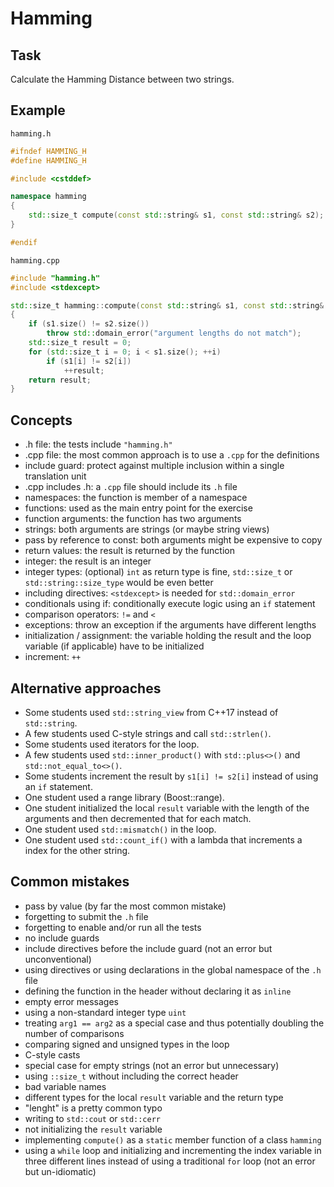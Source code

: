 # Hamming

## Task

Calculate the Hamming Distance between two strings.

## Example

`hamming.h`

```cpp
#ifndef HAMMING_H
#define HAMMING_H

#include <cstddef>

namespace hamming
{
    std::size_t compute(const std::string& s1, const std::string& s2);
}

#endif
```

`hamming.cpp`

```cpp
#include "hamming.h"
#include <stdexcept>

std::size_t hamming::compute(const std::string& s1, const std::string& s2)
{
    if (s1.size() != s2.size())
        throw std::domain_error("argument lengths do not match");
    std::size_t result = 0;
    for (std::size_t i = 0; i < s1.size(); ++i)
        if (s1[i] != s2[i])
            ++result;
    return result;
}
```

## Concepts

- .h file: the tests include `"hamming.h"`
- .cpp file: the most common approach is to use a `.cpp` for the definitions
- include guard: protect against multiple inclusion within a single translation unit
- .cpp includes .h: a `.cpp` file should include its `.h` file
- namespaces: the function is member of a namespace
- functions: used as the main entry point for the exercise
- function arguments: the function has two arguments
- strings: both arguments are strings (or maybe string views)
- pass by reference to const: both arguments might be expensive to copy
- return values: the result is returned by the function
- integer: the result is an integer
- integer types: (optional) `int` as return type is fine, `std::size_t` or `std::string::size_type` would be even better
- including directives: `<stdexcept>` is needed for `std::domain_error`
- conditionals using if: conditionally execute logic using an `if` statement
- comparison operators: `!=` and `<`
- exceptions: throw an exception if the arguments have different lengths
- initialization / assignment: the variable holding the result and the loop variable (if applicable) have to be initialized
- increment: `++`

## Alternative approaches

- Some students used `std::string_view` from C++17 instead of `std::string`.
- A few students used C-style strings and call `std::strlen()`.
- Some students used iterators for the loop.
- A few students used `std::inner_product()` with `std::plus<>()` and `std::not_equal_to<>()`.
- Some students increment the result by `s1[i] != s2[i]` instead of using an `if` statement.
- One student used a range library (Boost::range).
- One student initialized the local `result` variable with the length of the arguments and then decremented that for each match.
- One student used `std::mismatch()` in the loop.
- One student used `std::count_if()` with a lambda that increments a index for the other string.

## Common mistakes

- pass by value (by far the most common mistake)
- forgetting to submit the `.h` file
- forgetting to enable and/or run all the tests
- no include guards
- include directives before the include guard (not an error but unconventional)
- using directives or using declarations in the global namespace of the `.h` file
- defining the function in the header without declaring it as `inline`
- empty error messages
- using a non-standard integer type `uint`
- treating `arg1 == arg2` as a special case and thus potentially doubling the number of comparisons
- comparing signed and unsigned types in the loop
- C-style casts
- special case for empty strings (not an error but unnecessary)
- using `::size_t` without including the correct header
- bad variable names
- different types for the local `result` variable and the return type
- "lenght" is a pretty common typo
- writing to `std::cout` or `std::cerr`
- not initializing the `result` variable
- implementing `compute()` as a `static` member function of a class `hamming`
- using a `while` loop and initializing and incrementing the index variable in three different lines instead of using a traditional `for` loop (not an error but un-idiomatic)
